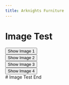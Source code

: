 ```yaml
---
title: Arknights Furniture
---
```


# Image Test
<script src="assets/js/AKFurniture.js"></script>
<div>
	<button>Show Image 1</button>
	<img src="AKFurniture/1386504515108.gif" alt="Renge" style="display: none;">
</div>

<div>
	<button>Show Image 2</button>
	<img src="AKFurniture/1387303199177.gif" alt="Renge" style="display: none;">
</div>

<div>
	<button>Show Image 3</button>
	<img src="AKFurniture/1388242811666.gif" alt="Not Renge" style="display: none;">
</div>

<div>
	<button id="button4">Show Image 4</button>
	<img src="AKFurniture/1388245357301.gif" alt="Not Renge" style="display: none;">
</div>
# Image Test End